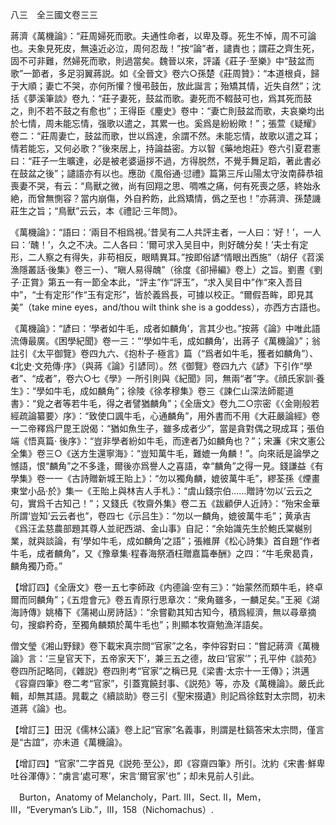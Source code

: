 八三　全三國文卷三三

蔣濟《萬機論》：“莊周婦死而歌。夫通性命者，以卑及尊。死生不悼，周不可論也。夫象見死皮，無遠近必泣，周何忍哉！”按“論”者，譴責也；謂莊之齊生死，固不可非難，然婦死而歌，則過當矣。魏晉以來，評議《莊子·至樂》中“鼓盆而歌”一節者，多足羽翼蔣説。如《全晉文》卷六○孫楚《莊周贊》：“本道根貞，歸于大順；妻亡不哭，亦何所懽？慢弔鼓缶，放此誕言；殆矯其情，近失自然”；沈括《夢溪筆談》卷九：“莊子妻死，鼓盆而歌。妻死而不輟鼓可也，爲其死而鼓之，則不若不鼓之有愈也”；王得臣《麈史》卷中：“妻亡則鼓盆而歌，夫哀樂均出於七情，周未能忘情，强歌以遣之，其累一也。奚爲是紛紛歟！”；張萱《疑耀》卷二：“莊周妻亡，鼓盆而歌，世以爲達，余謂不然。未能忘情，故歌以遣之耳；情若能忘，又何必歌？”後來居上，持論益密。方以智《藥地炮莊》卷六引夏君憲曰：“莊子一生曠達，必是被老婆逼拶不過，方得脱然，不覺手舞足蹈，著此書必在鼓盆之後”；譴語亦有以也。應劭《風俗通·愆禮》篇第三斥山陽太守汝南薛恭祖喪妻不哭，有云：“鳥獸之微，尚有回翔之思、啁噍之痛，何有死喪之感，終始永絶，而曾無惻容？當内崩傷，外自矜飭，此爲矯情，僞之至也！”亦蔣濟、孫楚譏莊生之旨；“鳥獸”云云，本《禮記·三年問》。

《萬機論》：“語曰：‘兩目不相爲視。’昔吴有二人共評主者，一人曰：‘好！’，一人曰：‘醜！’，久之不决。二人各曰：‘爾可求入吴目中，則好醜分矣！’夫士有定形，二人察之有得失，非苟相反，眼睛異耳。”按即俗諺“情眼出西施”（胡仔《苕溪漁隱叢話·後集》卷三一）、“瞋人易得醜”（徐度《卻掃編》卷上）之旨。劉晝《劉子·正賞》第五一有一節全本此，“評主”作“評玉”，“求入吴目中”作“來入吾目中”，“士有定形”作“玉有定形”，皆於義爲長，可據以校正。“爾假吾眸，即見其美”（take mine eyes，and/thou wilt think she is a goddess），亦西方古語也。

《萬機論》：“諺曰：‘學者如牛毛，成者如麟角’，言其少也。”按蔣《論》中唯此語流傳最廣。《困學紀聞》卷一三：“‘學如牛毛，成如麟角’，出蔣子《萬機論》”；翁註引《太平御覽》卷四九六、《抱朴子·極言》篇（“爲者如牛毛，獲者如麟角”）、《北史·文苑傳·序》（與蔣《論》引諺同）。然《御覽》卷四九六《諺》下引作“學者”、“成者”，卷六○七《學》一所引則與《紀聞》同，無兩“者”字。《顔氏家訓·養生》：“學如牛毛，成如麟角”；徐陵《徐孝穆集》卷三《諫仁山深法師罷道書》：“覓之者等若牛毛，得之者譬猶麟角”；《全唐文》卷九二○宗密《〈金剛般若經疏論纂要〉序》：“致使口諷牛毛，心通麟角”，用外書而不用《大莊嚴論經》卷一二帝釋爲尸毘王説偈：“猶如魚生子，雖多成者少”，當是貪對偶之現成耳；張伯端《悟真篇·
後序》：“豈非學者紛如牛毛，而達者乃如麟角也？”；宋濂《宋文憲公全集》卷三○《送方生還寧海》：“豈知萬牛毛，難媲一角麟！”。向來祇是論學之憾語，恨“麟角”之不多逢，爾後亦爲譽人之喜語，幸“麟角”之得一見。錢謙益《有學集》卷一一《古詩贈新城王貽上》：“勿以獨角麟，媲彼萬牛毛”，繆荃孫《煙畫東堂小品·於》集一《王貽上與林吉人手札》：“虞山錢宗伯……贈詩‘勿以’云云之句，實爲千古知己！”；又錢氏《牧齋外集》卷二五《跋顧伊人近詩》：“殆宋金華所謂‘豈知’云云者也”，卷四七《示吕生》：“勿以一麟角，媲彼萬牛毛”；黄承吉《爲汪孟慈農部題其尊人並祀西湖、金山事》自記：“余始識先生於鮑氏棠樾别業，就與談論，有‘學如牛毛，成如麟角’之語”；張維屏《松心詩集》首自題“作者牛毛，成者麟角”，又《豫章集·程春海祭酒枉贈嘉篇奉酬》之四：“牛毛衆曷貴，麟角獨乃奇。”

【增訂四】《全唐文》卷一五七李師政《内德論·空有三》：“始蒙然而類牛毛，終卓爾而同麟角”；《五燈會元》卷五青原行思章次：“衆角雖多，一麟足矣。”王昶《湖海詩傳》姚椿下《蒲褐山房詩話》：“余嘗勸其知古知今，積爲經濟，無以尋章摘句，搜癖矜奇，至獨角麟類於萬牛毛也”；則顯本牧齋勉漁洋語矣。

僧文瑩《湘山野録》卷下載宋真宗問“官家”之名，李仲容對曰：“嘗記蔣濟《萬機論》言：‘三皇官天下，五帝家天下’，兼三五之德，故曰‘官家’”；孔平仲《談苑》卷四所記略同，《雜説》卷四則考“官家”之稱已見《梁書·太宗十一王傳》；洪邁《容齋四筆》卷二考“官家”，引蓋寬饒封事、《説苑》等，亦及《萬機論》。嚴氏此輯，却無其語。晁載之《續談助》卷三引《聖宋掇遺》則記爲徐鉉對太宗問，初未道蔣《論》也。

【增訂三】田況《儒林公議》卷上記“官家”名義事，則謂是杜鎬答宋太宗問，僅言是“古誼”，亦未道《萬機論》。

【增訂四】“官家”二字首見《説苑·至公》，即《容齋四筆》所引。沈約《宋書·鮮卑吐谷渾傳》：“虜言‘處可寒’，宋言‘爾官家’也”；却未見前人引此。











　Burton，Anatomy of Melancholy，Part. III，Sect. II，Mem，III，“Everyman’s Lib.”，III，158（Nichomachus）.